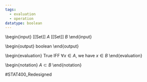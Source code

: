 ```yaml
---
tags:
  - evaluation
  - operation
datatype: boolean
---
```

\begin{input}
[[Set]] $A$
[[Set]] $B$
\end{input}

\begin{output}
boolean
\end{output}

\begin{evaluation}
True IFF $\forall x \in A, ~\text{we have} ~ x \in B$
\end{evaluation}

\begin{notation}
$A\subset B$
\end{notation}

#STAT400_Redesigned